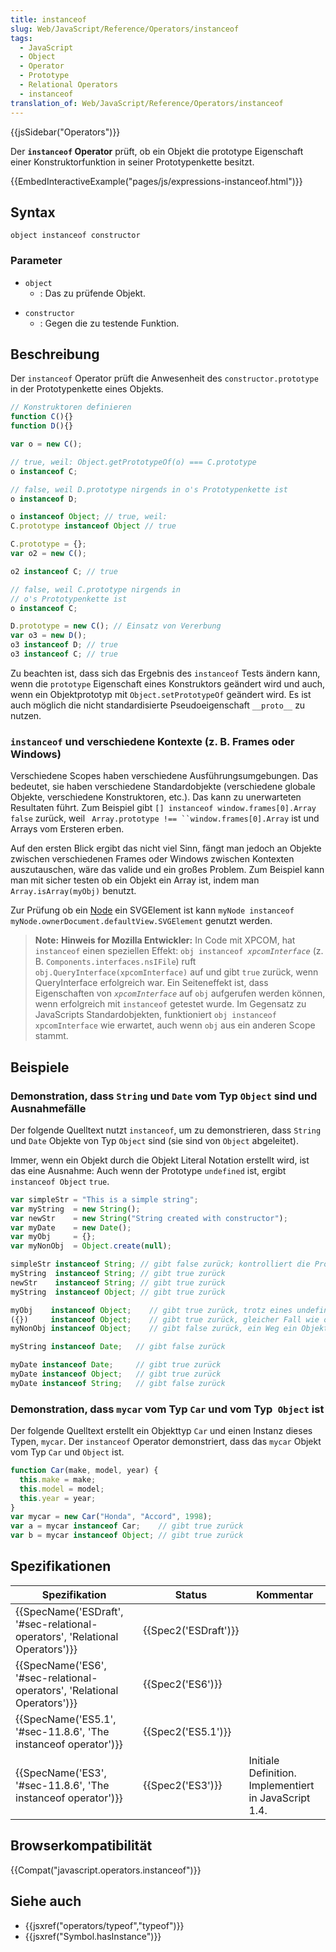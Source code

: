 ```yaml
---
title: instanceof
slug: Web/JavaScript/Reference/Operators/instanceof
tags:
  - JavaScript
  - Object
  - Operator
  - Prototype
  - Relational Operators
  - instanceof
translation_of: Web/JavaScript/Reference/Operators/instanceof
---
```

{{jsSidebar("Operators")}}

Der **`instanceof` Operator** prüft, ob ein Objekt die prototype Eigenschaft einer Konstruktorfunktion in seiner Prototypenkette besitzt.

{{EmbedInteractiveExample("pages/js/expressions-instanceof.html")}}

## Syntax

    object instanceof constructor

### Parameter

- `object`
  - : Das zu prüfende Objekt.

<!---->

- `constructor`
  - : Gegen die zu testende Funktion.

## Beschreibung

Der `instanceof` Operator prüft die Anwesenheit des `constructor.prototype` in der Prototypenkette eines Objekts.

```js
// Konstruktoren definieren
function C(){}
function D(){}

var o = new C();

// true, weil: Object.getPrototypeOf(o) === C.prototype
o instanceof C;

// false, weil D.prototype nirgends in o's Prototypenkette ist
o instanceof D;

o instanceof Object; // true, weil:
C.prototype instanceof Object // true

C.prototype = {};
var o2 = new C();

o2 instanceof C; // true

// false, weil C.prototype nirgends in
// o's Prototypenkette ist
o instanceof C;

D.prototype = new C(); // Einsatz von Vererbung
var o3 = new D();
o3 instanceof D; // true
o3 instanceof C; // true
```

Zu beachten ist, dass sich das Ergebnis des `instanceof` Tests ändern kann, wenn die `prototype` Eigenschaft eines Konstruktors geändert wird und auch, wenn ein Objektprototyp mit `Object.setPrototypeOf` geändert wird. Es ist auch möglich die nicht standardisierte Pseudoeigenschaft `__proto__` zu nutzen.

### `instanceof` und verschiedene Kontexte (z. B. Frames oder Windows)

Verschiedene Scopes haben verschiedene Ausführungsumgebungen. Das bedeutet, sie haben verschiedene Standardobjekte (verschiedene globale Objekte, verschiedene Konstruktoren, etc.). Das kann zu unerwarteten Resultaten führt. Zum Beispiel gibt `[] instanceof window.frames[0].Array` `false` zurück, weil ` Array.prototype !== ``window.frames[0].Array` ist und Arrays vom Ersteren erben.

Auf den ersten Blick ergibt das nicht viel Sinn, fängt man jedoch an Objekte zwischen verschiedenen Frames oder Windows zwischen Kontexten auszutauschen, wäre das valide und ein großes Problem. Zum Beispiel kann man mit sicher testen ob ein Objekt ein Array ist, indem man `Array.isArray(myObj)` benutzt.

Zur Prüfung ob ein [Node](/de/docs/Web/API/Node) ein SVGElement ist kann `myNode instanceof myNode.ownerDocument.defaultView.SVGElement` genutzt werden.

> **Note:** **Hinweis for Mozilla Entwickler:**
> In Code mit XPCOM, hat `instanceof` einen speziellen Effekt: `obj instanceof `_`xpcomInterface`_ (z. B. `Components.interfaces.nsIFile`) ruft `obj.QueryInterface(xpcomInterface)` auf und gibt `true` zurück, wenn QueryInterface erfolgreich war. Ein Seiteneffekt ist, dass Eigenschaften von _`xpcomInterface`_ auf `obj` aufgerufen werden können, wenn erfolgreich mit `instanceof` getestet wurde. Im Gegensatz zu JavaScripts Standardobjekten, funktioniert `obj instanceof xpcomInterface` wie erwartet, auch wenn `obj` aus ein anderen Scope stammt.

## Beispiele

### Demonstration, dass `String` und `Date` vom Typ `Object` sind und Ausnahmefälle

Der folgende Quelltext nutzt `instanceof`, um zu demonstrieren, dass `String` und `Date` Objekte von Typ `Object` sind (sie sind von `Object` abgeleitet).

Immer, wenn ein Objekt durch die Objekt Literal Notation erstellt wird, ist das eine Ausnahme: Auch wenn der Prototype `undefined` ist, ergibt `instanceof Object` `true`.

```js
var simpleStr = "This is a simple string";
var myString  = new String();
var newStr    = new String("String created with constructor");
var myDate    = new Date();
var myObj     = {};
var myNonObj  = Object.create(null);

simpleStr instanceof String; // gibt false zurück; kontrolliert die Prototypenkette und findet undefined
myString  instanceof String; // gibt true zurück
newStr    instanceof String; // gibt true zurück
myString  instanceof Object; // gibt true zurück

myObj    instanceof Object;    // gibt true zurück, trotz eines undefined Prototypen
({})     instanceof Object;    // gibt true zurück, gleicher Fall wie oben
myNonObj instanceof Object;    // gibt false zurück, ein Weg ein Objekt zu erstellen, welches keine Instanz von Object ist

myString instanceof Date;   // gibt false zurück

myDate instanceof Date;     // gibt true zurück
myDate instanceof Object;   // gibt true zurück
myDate instanceof String;   // gibt false zurück
```

### Demonstration, dass `mycar` vom Typ `Car` und vom Typ` Object` ist

Der folgende Quelltext erstellt ein Objekttyp `Car` und einen Instanz dieses Typen, `mycar`. Der `instanceof` Operator demonstriert, dass das `mycar` Objekt vom Typ `Car` und `Object` ist.

```js
function Car(make, model, year) {
  this.make = make;
  this.model = model;
  this.year = year;
}
var mycar = new Car("Honda", "Accord", 1998);
var a = mycar instanceof Car;    // gibt true zurück
var b = mycar instanceof Object; // gibt true zurück
```

## Spezifikationen

| Spezifikation                                                                                        | Status                       | Kommentar                                             |
| ---------------------------------------------------------------------------------------------------- | ---------------------------- | ----------------------------------------------------- |
| {{SpecName('ESDraft', '#sec-relational-operators', 'Relational Operators')}} | {{Spec2('ESDraft')}} |                                                       |
| {{SpecName('ES6', '#sec-relational-operators', 'Relational Operators')}}     | {{Spec2('ES6')}}         |                                                       |
| {{SpecName('ES5.1', '#sec-11.8.6', 'The instanceof operator')}}                 | {{Spec2('ES5.1')}}     |                                                       |
| {{SpecName('ES3', '#sec-11.8.6', 'The instanceof operator')}}                     | {{Spec2('ES3')}}         | Initiale Definition. Implementiert in JavaScript 1.4. |

## Browserkompatibilität

{{Compat("javascript.operators.instanceof")}}

## Siehe auch

- {{jsxref("operators/typeof","typeof")}}
- {{jsxref("Symbol.hasInstance")}}
